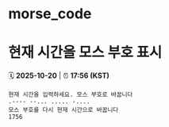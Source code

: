 # morse_code
# 현재 시간을 모스 부호 표시
<!-- MORSE_TIME_START -->
🗓️ **2025-10-20** | ⏰ **17:56 (KST)**

```
현재 시간을 입력하세요. 모스 부호로 바꿉니다
.---- --... ..... -....
모스 부호를 다시 현재 시간으로 바꿉니다
1756
```
<!-- MORSE_TIME_END -->
